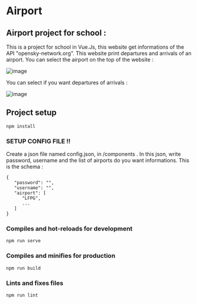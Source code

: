 # Airport

## Airport project for school :

This is a project for school in Vue.Js, this website get informations of the API "opensky-network.org".
This website print departures and arrivals of an airport.
You can select the airport on the top of the website :

![image](https://user-images.githubusercontent.com/78920246/162047340-3b82f374-c98a-4523-94d7-ac56b43c8991.png)

You can select if you want departures of arrivals :

![image](https://user-images.githubusercontent.com/78920246/162047434-bb40e6e8-85eb-482b-98c9-eac2e97bd5ef.png)

## Project setup
```
npm install
```
### SETUP CONFIG FILE !!

Create a json file named config.json, in /components . In this json, write password, username and the list of airports do you want informations.
This is the schema :
```
{
   "password": "",
   "username": "",
   "airport": [
      "LFPG",
      ...
   ]
}
```

### Compiles and hot-reloads for development
```
npm run serve
```

### Compiles and minifies for production
```
npm run build
```

### Lints and fixes files
```
npm run lint
```


